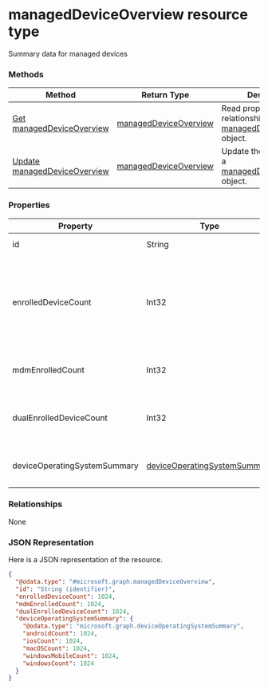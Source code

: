 ﻿# managedDeviceOverview resource type

Summary data for managed devices
### Methods
|Method|Return Type|Description|
|---|---|---|
|[Get managedDeviceOverview](../api/intune_onboarding_managedDeviceOverview_get.md)|[managedDeviceOverview](../resources/intune_onboarding_managedDeviceOverview.md)|Read properties and relationships of the [managedDeviceOverview](../resources/intune_onboarding_managedDeviceOverview.md) object.|
|[Update managedDeviceOverview](../api/intune_onboarding_managedDeviceOverview_update.md)|[managedDeviceOverview](../resources/intune_onboarding_managedDeviceOverview.md)|Update the properties of a [managedDeviceOverview](../resources/intune_onboarding_managedDeviceOverview.md) object.|

### Properties
|Property|Type|Description|
|---|---|---|
|id|String|Not yet documented|
|enrolledDeviceCount|Int32|Total enrolled device count. Does not include PC devices managed via Intune PC Agent|
|mdmEnrolledCount|Int32|The number of devices enrolled in MDM|
|dualEnrolledDeviceCount|Int32|The number of devices enrolled in both MDM and EAS|
|deviceOperatingSystemSummary|[deviceOperatingSystemSummary](../resources/intune_onboarding_deviceOperatingSystemSummary.md)|Device operating system summary.|

### Relationships
None
### JSON Representation
Here is a JSON representation of the resource.
<!-- {
  "blockType": "resource",
  "keyProperty": "id",
  "@odata.type": "microsoft.graph.managedDeviceOverview"
}
-->
```json
{
  "@odata.type": "#microsoft.graph.managedDeviceOverview",
  "id": "String (identifier)",
  "enrolledDeviceCount": 1024,
  "mdmEnrolledCount": 1024,
  "dualEnrolledDeviceCount": 1024,
  "deviceOperatingSystemSummary": {
    "@odata.type": "microsoft.graph.deviceOperatingSystemSummary",
    "androidCount": 1024,
    "iosCount": 1024,
    "macOSCount": 1024,
    "windowsMobileCount": 1024,
    "windowsCount": 1024
  }
}
```



